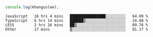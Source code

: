 ```js
console.log(khanguslee);
```

<!--START_SECTION:waka-->

```text
JavaScript   16 hrs 4 mins   ████████████████░░░░░░░░░   64.09 %
TypeScript   6 hrs 14 mins   ██████▒░░░░░░░░░░░░░░░░░░   24.88 %
LESS         2 hrs 26 mins   ██▒░░░░░░░░░░░░░░░░░░░░░░   09.76 %
Other        17 mins         ▒░░░░░░░░░░░░░░░░░░░░░░░░   01.17 %
```

<!--END_SECTION:waka-->

<!--
**khanguslee/khanguslee** is a ✨ _special_ ✨ repository because its `README.md` (this file) appears on your GitHub profile.

Here are some ideas to get you started:

- 🔭 I’m currently working on ...
- 🌱 I’m currently learning ...
- 👯 I’m looking to collaborate on ...
- 🤔 I’m looking for help with ...
- 💬 Ask me about ...
- 📫 How to reach me: ...
- 😄 Pronouns: ...
- ⚡ Fun fact: ...
-->
